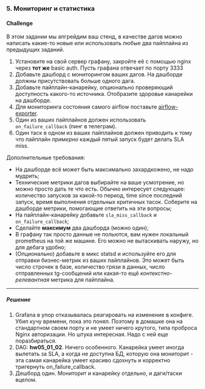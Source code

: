 ### 5. Мониторинг и статистика

#### Challenge

В этом задании мы апгрейдим ваш стенд, в качестве дагов можно написать какие-то новые или использовать любые
два пайплайна из предыдущих заданий.

1. Установите на свой сервер графану, закройте её с помощью nginx через **тот же** basic auth.
   Пусть графана отвечает по порту 3333
1. Добавьте дашборд с мониторингом ваших дагов. На дашборде должны присутствовать больше одного дага.
1. Добавьте пайплайн-канарейку, опционально проверяющий доступность какого-то источника.
   Отобразите здоровье канарейки на дашборде.
1. Для мониторинга состояния самого airflow поставьте [airflow-exporter](https://github.com/epoch8/airflow-exporter).
1. Один из ваших пайплайнов должен использовать `on_failure_callback` (пинг в телеграм).
1. Один таск в одном из ваших пайплайнов должен приводить к тому что пайплайн _примерно_
   каждый пятый запуск будет делать SLA miss.

Дополнительные требования:

- На дашборде всё может быть максимально захардкожено, не надо мудрить;
- Технические метрики дагов выбирайте на ваше усмотрение, но можно просто дать те что есть.
  Обычно интересует следующее: количество запусков за какой-то период, time since последний запуск,
  время выполнения отдельных критичных тасок.
  Соберите на дашборде метрики, помогающие ответить на эти вопросы;
- На пайплайн-канарейку добавьте `sla_miss_callback` и `on_failure_callback`;
- Сделайте **максимум** два дашборда (можно один);
- В графану так просто данные не польются, вам нужен локальный prometheus на той же машине.
  Его можно не вытаскивать наружу, но для дебага удобно;
- (Опционально) добавьте в микс statsd и используйте его для отправки бизнес-метрик из ваших пайплайнов.
  Это может быть число строчек в базе, количество грязи в данных, число отправленных tg-сообщений
  или какая-то ещё _контекстно-релевантная_ метрика для пайплайна.
  
 ***
  
##### Решение
  
1. Grafana в упор отказывалась реагировать на изменение в конфиге. Убил кучу времени, пока это понял.
Поэтому в домашке она на стандартном своем порту и не умеет ничего крутого,
 типа проброса Nginx авторизации. Но штука интересная. Надо с ней еще поразбираться.
1. DAG: **hw05_01_02**. Ничего особенного. Канарейка умеет иногда вылетать за SLA, а когда не доступна БД,
которую она мониторит - эта самая канарейка умеет красиво сдохнуть и корректно тригернуть on_failure_callback.
1. Дешборд один. Мониторит и канарейку отдельно, и даги/таски вцелом.